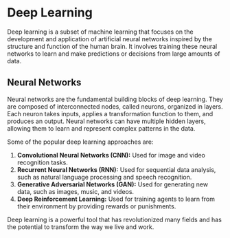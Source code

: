 # Deep Learning

Deep learning is a subset of machine learning that focuses on the development and application of artificial neural networks inspired by the structure and function of the human brain. It involves training these neural networks to learn and make predictions or decisions from large amounts of data.

## Neural Networks

Neural networks are the fundamental building blocks of deep learning. They are composed of interconnected nodes, called neurons, organized in layers. Each neuron takes inputs, applies a transformation function to them, and produces an output. Neural networks can have multiple hidden layers, allowing them to learn and represent complex patterns in the data.

Some of the popular deep learning approaches are:

1. **Convolutional Neural Networks (CNN):** Used for image and video recognition tasks.
2. **Recurrent Neural Networks (RNN):** Used for sequential data analysis, such as natural language processing and speech recognition.
3. **Generative Adversarial Networks (GAN):** Used for generating new data, such as images, music, and videos.
4. **Deep Reinforcement Learning:** Used for training agents to learn from their environment by providing rewards or punishments.

Deep learning is a powerful tool that has revolutionized many fields and has the potential to transform the way we live and work.
